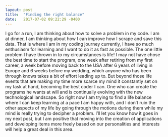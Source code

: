 ```yaml
---
layout: post
title:  "Finding the right balance"
date:   2017-07-02 09:22:29 -0400
---
```


 I go for a run, I am thinking about how to solve a problem in my code. I am at dinner, I am thinking about how I can improve how I scrape and save this data. That is where I am in my coding journey currently, I have so much enthusiasm for learning and I want to do it as fast as possible. The one little problem I have thrown in to my circumstances is life! I may not have chose the best time to start the program, one week after retiring from my first career, a week before moving back to the USA after 6 years of living in Europe and 6 weeks before my wedding, which anyone who has been through knows takes a bit of effort leading up to.  But beyond those life events that are making my time more scarce my mind it constantly set on my task at hand, becoming the best coder I can. One who can create the programs he wants at will and is continually evolving with the new technological landscape. So right now I am trying to find a life balance where I can keep learning at a pace I am happy with, and I don’t ruin the other aspects of my life by going through the motions during them while my mind is really trying to decipher a problem. I’ll let you know how it goes in my next post, but I am positive that moving into the creation of applications and developing items more freely based on our personalities and interests will help a great deal in this area.
